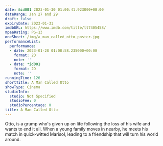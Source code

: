 ```yaml
---
date: &id001 2023-01-30 01:00:41.923000+00:00
dateRange: Jan 27 and 29
draft: false
expiryDate: 2023-01-31
imdbURL: https://www.imdb.com/title/tt7405458/
mpaaRating: PG-13
oneSheet: /img/a_man_called_otto_poster.jpg
performanceList:
  performance:
  - date: 2023-01-28 01:00:58.235000+00:00
    format: 2D
    note: ''
  - date: *id001
    format: 2D
    note: ''
runningTime: 126
shortTitle: A Man Called Otto
showType: Cinema
studioInfo:
  studio: Not Specified
  studioFee: 0
  studioPercentage: 0
title: A Man Called Otto
---
```


Otto, is a grump who's given up on life following the loss of his wife and wants to end it all. When a young family moves in nearby, he meets his match in quick-witted Marisol, leading to a friendship that will turn his world around.